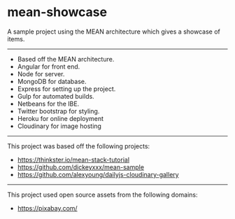 # mean-showcase

A sample project using the MEAN architecture which gives a showcase of items.

---

- Based off the MEAN architecture.
- Angular for front end.
- Node for server.
- MongoDB for database.
- Express for setting up the project.
- Gulp for automated builds.
- Netbeans for the IBE.
- Twitter bootstrap for styling.
- Heroku for online deployment
- Cloudinary for image hosting

---

This project was based off the following projects:

- https://thinkster.io/mean-stack-tutorial
- https://github.com/dickeyxxx/mean-sample
- https://github.com/alexyoung/dailyjs-cloudinary-gallery

---

This project used open source assets from the following domains:

- https://pixabay.com/
